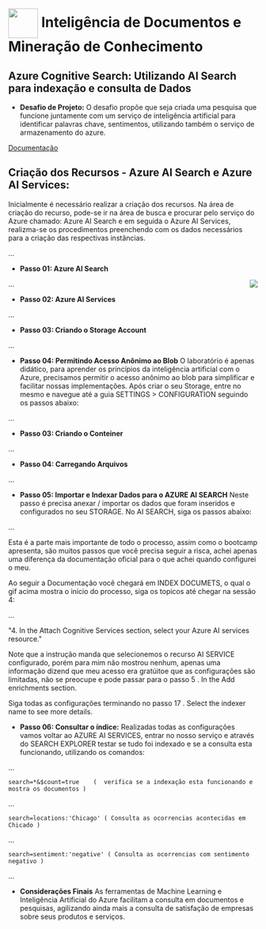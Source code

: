 <h1>
    <a href="https://www.dio.me/">
     <img align="center" width="60px" src="https://hermes.dio.me/lab_projects/badges/619af8f8-d138-4e40-9d48-fec7b318e44d.png"></a>
    <span> 
Inteligência de Documentos e Mineração de Conhecimento</span>
</h1>

## Azure Cognitive Search: Utilizando AI Search para indexação e consulta de Dados

- **Desafio de Projeto:**
O desafio propõe que seja criada uma pesquisa que funcione juntamente com um serviço de inteligência artificial para identificar palavras chave, sentimentos, utilizando também o serviço de armazenamento do azure.

[Documentação](https://microsoftlearning.github.io/mslearn-ai-fundamentals/Instructions/Labs/11-ai-search.html)

## Criação dos Recursos - Azure AI Search e Azure AI Services:
Inicialmente é necessário realizar a criação dos recursos. Na área de criação do recurso, pode-se ir na área de busca e procurar pelo serviço do Azure chamado: Azure AI Search e em seguida o Azure AI Services, realizma-se os procedimentos preenchendo com os dados necessários para a criação das respectivas instâncias.

...

- **Passo 01: Azure AI Search**
<img align="right" src="https://github.com/carlossilvacosta/Microsoft-Azure-AI-Fundamentals-DIO/blob/main/Imagens/Intelig%C3%AAncia%20de%20Documentos%20e%20Minera%C3%A7%C3%A3o%20de%20Conhecimento%20-%20DP04/gif00.gif" width=""/>

...

- **Passo 02: Azure AI Services**
<img align="right" src="" width=""/>

...

- **Passo 03: Criando o Storage Account**
<img align="right" src="" width=""/>

...

- **Passo 04: Permitindo Acesso Anônimo ao Blob**
O laboratório é apenas didático, para aprender os princípios da inteligência artificial com o Azure, precisamos permitir o acesso anônimo ao blob para simplificar e facilitar nossas implementações. Após criar o seu Storage, entre no mesmo e navegue até a guia SETTINGS > CONFIGURATION seguindo os passos abaixo:

<img align="right" src="" width=""/>

...

- **Passo 03: Criando o Conteiner**
<img align="right" src="" width=""/>

...

- **Passo 04: Carregando Arquivos**
<img align="right" src="" width=""/>

...

- **Passo 05: Importar e Indexar Dados para o AZURE AI SEARCH**
Neste passo é precisa anexar / importar os dados que foram inseridos e configurados no seu STORAGE. No AI SEARCH, siga os passos abaixo:
<img align="right" src="" width=""/>

...

Esta é a parte mais importante de todo o processo, assim como o bootcamp apresenta, são muitos passos que você precisa seguir a risca, achei apenas uma diferença da documentação oficial para o que achei quando configurei o meu.

Ao seguir a Documentação você chegará em INDEX DOCUMETS, o qual o gif acima mostra o início do processo, siga os topicos até chegar na sessão 4:
<img align="right" src="" width=""/>

...

"4. In the Attach Cognitive Services section, select your Azure AI services resource."

Note que a instrução manda que selecionemos o recurso AI SERVICE configurado, porém para mim não mostrou nenhum, apenas uma informação dizend que meu acesso era gratúitoe que as configurações são limitadas, não se preocupe e pode passar para o passo 5 . In the Add enrichments section.

Siga todas as configurações terminando no passo 17 . Select the indexer name to see more details.

- **Passo 06: Consultar o índice:**
Realizadas todas as configurações vamos voltar ao AZURE AI SERVICES, entrar no nosso serviço e através do SEARCH EXPLORER testar se tudo foi indexado e se a consulta esta funcionando, utilizando os comandos:

<img align="right" src="" width=""/> ... 

```
search=*&$count=true    (  verifica se a indexação esta funcionando e mostra os documentos )
```

<img align="right" src="" width=""/> ... 

```
search=locations:'Chicago' ( Consulta as ocorrencias acontecidas em Chicado )
```

<img align="right" src="" width=""/> ... 

```
search=sentiment:'negative' ( Consulta as ocorrencias com sentimento negativo )
```

<img align="right" src="" width=""/> ... 


- **Considerações Finais**
As ferramentas de Machine Learning e Inteligência Artificial do Azure facilitam a consulta em documentos e pesquisas, agilizando ainda mais a consulta de satisfação de empresas sobre seus produtos e serviços.